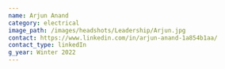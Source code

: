 ```yaml
---
name: Arjun Anand
category: electrical
image_path: /images/headshots/Leadership/Arjun.jpg
contact: https://www.linkedin.com/in/arjun-anand-1a854b1aa/
contact_type: linkedIn
g_year: Winter 2022
---
```

